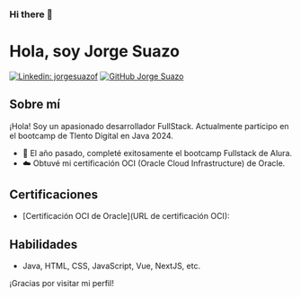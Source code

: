 ### Hi there 👋

<!--
**jsuazof/jsuazof** is a ✨ _special_ ✨ repository because its `README.md` (this file) appears on your GitHub profile.

Here are some ideas to get you started:

- 🔭 I’m currently working on ...
- 🌱 I’m currently learning ...
- 👯 I’m looking to collaborate on ...
- 🤔 I’m looking for help with ...
- 💬 Ask me about ...
- 📫 How to reach me: ...
- 😄 Pronouns: ...
- ⚡ Fun fact: ...
-->
# Hola, soy Jorge Suazo

[![Linkedin: jorgesuazof](https://img.shields.io/badge/-jorgesuazof-blue?style=flat-square&logo=Linkedin&logoColor=white&link=https://www.linkedin.com/in/jorgesuazof/)](https://www.linkedin.com/in/jorgesuazof/)
[![GitHub Jorge Suazo](https://img.shields.io/github/followers/jsuazof?label=follow&style=social)](https://github.com/jsuazof)

## Sobre mí
¡Hola! Soy un apasionado desarrollador FullStack. Actualmente participo en el bootcamp de Tlento Digital en Java 2024.

- 🚀 El año pasado, completé exitosamente el bootcamp Fullstack de Alura.
- ☁️ Obtuvé mi certificación OCI (Oracle Cloud Infrastructure) de Oracle.

## Certificaciones
- [Certificación OCI de Oracle](URL de certificación OCI):

## Habilidades
- Java, HTML, CSS, JavaScript, Vue, NextJS, etc.

¡Gracias por visitar mi perfil!

